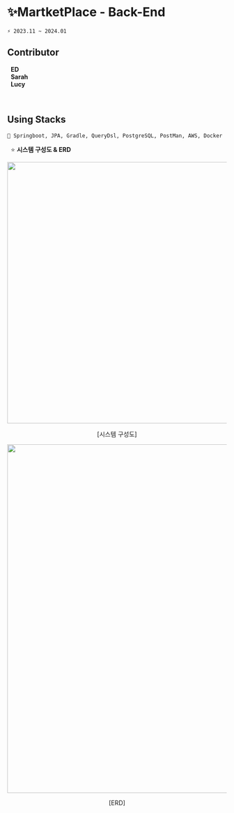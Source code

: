 # ✨MartketPlace - Back-End
```git
⚡ 2023.11 ~ 2024.01
```

## Contributor <br/>
&nbsp;&nbsp;<strong>ED</strong> <br />
&nbsp;&nbsp;<strong>Sarah</strong> <br />
&nbsp;&nbsp;<strong>Lucy</strong> <br />

<br />

## Using Stacks <br/>
```git
📌 Springboot, JPA, Gradle, QueryDsl, PostgreSQL, PostMan, AWS, Docker
```
&nbsp;&nbsp;⭐ <strong>시스템 구성도 & ERD</strong> <br />
<div align="center">
      <img src="" width="600" >
      <p>[시스템 구성도]</p>
      <img src="" width="800" >
      <p>[ERD]</p></br>
</div>

<br />
